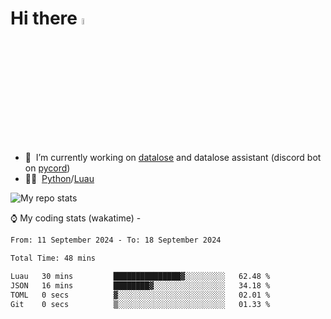 # Hi there <img src="https://media.giphy.com/media/hvRJCLFzcasrR4ia7z/giphy.gif" width="5%"></a>
- 🥽 &nbsp;I’m currently working on [datalose](https://www.roblox.com/games/16971245917) and datalose assistant (discord bot on [pycord](https://github.com/Pycord-Development/pycord))
- 👨‍💻 &nbsp;[Python](https://python.org)/[Luau](https://luau.org)

<img alt="My repo stats" src="https://github-readme-stats.vercel.app/api?username=FrostX-Official&show_icons=true&theme=radical">

⌚ My coding stats (wakatime) -

<!--START_SECTION:waka-->

```txt
From: 11 September 2024 - To: 18 September 2024

Total Time: 48 mins

Luau   30 mins         ███████████████▓░░░░░░░░░   62.48 %
JSON   16 mins         ████████▓░░░░░░░░░░░░░░░░   34.18 %
TOML   0 secs          ▓░░░░░░░░░░░░░░░░░░░░░░░░   02.01 %
Git    0 secs          ▒░░░░░░░░░░░░░░░░░░░░░░░░   01.33 %
```

<!--END_SECTION:waka-->

